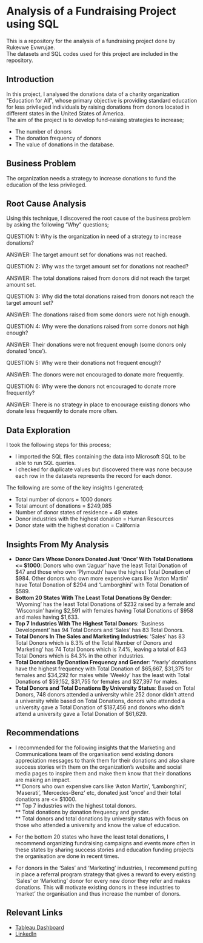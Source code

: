 # Analysis of a Fundraising Project using SQL
This is a repository for the analysis of a fundraising project done by Rukevwe Evwrujae. <br />
The datasets and SQL codes used for this project are included in the repository. <br />

## Introduction
In this project, I analysed the donations data of a charity organization "Education for All", whose primary objective is providing standard education for less privileged individuals by raising donations from donors located in different states in the United States of America.  <br />
The aim of the project is to develop fund-raising strategies to increase;
* The number of donors  <br />
* The donation frequency of donors  <br />
* The value of donations in the database.

## Business Problem
The organization needs a strategy to increase donations to fund the education of the less privileged. <br />

## Root Cause Analysis
Using this technique, I discovered the root cause of the business problem by asking the following “Why” questions; <br />

QUESTION 1: Why is the organization in need of a strategy to increase donations?

ANSWER: The target amount set for donations was not reached.
 

QUESTION 2: Why was the target amount set for donations not reached?

ANSWER: The total donations raised from donors did not reach the target amount set.
 

QUESTION 3: Why did the total donations raised from donors not reach the target amount set?

ANSWER: The donations raised from some donors were not high enough.
 

QUESTION 4: Why were the donations raised from some donors not high enough?

ANSWER: Their donations were not frequent enough (some donors only donated ‘once’).


QUESTION 5: Why were their donations not frequent enough?

ANSWER: The donors were not encouraged to donate more frequently.
 
 
QUESTION 6: Why were the donors not encouraged to donate more frequently?

ANSWER: There is no strategy in place to encourage existing donors who donate less frequently to donate more often.


## Data Exploration
I took the following steps for this process;
* I imported the SQL files containing the data into Microsoft SQL to be able to run SQL queries.
* I checked for duplicate values but discovered there was none because each row in the datasets represents the record for each donor.

The following are some of the key insights I generated;
* Total number of donors = 1000 donors
*	Total amount of donations = $249,085
*	Number of donor states of residence = 49 states
*	Donor industries with the highest donation = Human Resources
*	Donor state with the highest donation = California

## Insights From My Analysis
* __Donor Cars Whose Donors Donated Just ‘Once’ With Total Donations <= $1000__: Donors who own ‘Jaguar’ have the least Total Donation of $47 and those who own ‘Plymouth’ have the highest Total Donation of $984. Other donors who own more expensive cars like ‘Aston Martin’ have Total Donation of $294 and ‘Lamborghini’ with Total Donation of $589.
* __Bottom 20 States With The Least Total Donations By Gender__: ‘Wyoming’ has the least Total Donations of $232 raised by a female and ‘Wisconsin’ having $2,591 with females having Total Donations of $958 and males having $1,633.
* __Top 7 Industries With The Highest Total Donors__: ‘Business Development’ has 94 Total Donors and ‘Sales’ has 83 Total Donors.
* __Total Donors In The Sales and Marketing Industries__: 'Sales’ has 83 Total Donors which is 8.3% of the Total Number of Donors and ‘Marketing’ has 74 Total Donors which is 7.4%, leaving a total of 843 Total Donors which is 84.3% in the other industries.
* __Total Donations By Donation Frequency and Gender__: ‘Yearly’ donations have the highest frequency with Total Donation of $65,667, $31,375 for females and $34,292 for males while ‘Weekly’ has the least with Total Donations of $59,152, $31,755 for females and $27,397 for males.
* __Total Donors and Total Donations By University Status__: Based on Total Donors, 748 donors attended a university while 252 donor didn't attend a university while based on Total Donations, donors who attended a university gave a Total Donation of $187,456 and donors who didn't attend a university gave a Total Donation of $61,629.

## Recommendations
* I recommended for the following insights that the Marketing and Communications team of the organisation send existing donors appreciation messages to thank them for their donations and also share success stories with them on the organization’s website and social media pages to inspire them and make them know that their donations are making an impact. <br />
 ** Donors who own expensive cars like ‘Aston Martin’, ‘Lamborghini’, ‘Maserati’, ‘Mercedes-Benz’ etc, donated just ‘once’ and their total donations are <= $1000. <br />
 ** Top 7 industries with the highest total donors. <br />
 ** Total donations by donation frequency and gender. <br />
 ** Total donors and total donations by university status with focus on those who attended a university and know the value of education. <br />

*	For the bottom 20 states who have the least total donations, I recommend organizing fundraising campaigns and events more often in these states by sharing success stories and education funding projects the organisation are done in recent times.

*	For donors in the ‘Sales’ and ‘Marketing’ industries, I recommend putting in place a referral program strategy that gives a reward to every existing ‘Sales’ or ‘Marketing’ donor for every new donor they refer and makes donations. This will motivate existing donors in these industries to ‘market’ the organisation and thus increase the number of donors.

## Relevant Links
* [Tableau Dashboard](https://public.tableau.com/views/FundRaisingDashboard/FundRaisinigForEducationDashboard?:language=en-US&:display_count=n&:origin=viz_share_link)
* [LinkedIn](https://www.linkedin.com/in/rukevweevwrujae/)

